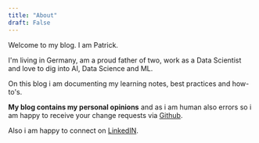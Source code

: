```yaml
---
title: "About"
draft: False
---
```


Welcome to my blog. I am Patrick.

I'm living in Germany, am a proud father of two, work as a Data Scientist and love to dig into AI, Data Science and ML.

On this blog i am documenting my learning notes, best practices and how-to's. 

**My blog contains my personal opinions** and as i am human also errors so i am happy to receive your change requests via [Github](https://github.com/PatrickPT/patrickpt.github.io).

Also i am happy to connect on [LinkedIN](https://www.linkedin.com/in/patrickschnass/).


